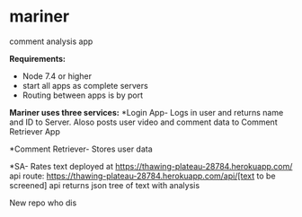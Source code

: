 # mariner
comment analysis app

**Requirements:**
* Node 7.4 or higher
* start all apps as complete servers
* Routing between apps is by port

**Mariner uses three services:**
*Login App-
Logs in user and returns name and ID to Server. Aloso posts 
user video and comment data to Comment Retriever App

*Comment Retriever-
Stores user data

*SA-
Rates text
deployed at https://thawing-plateau-28784.herokuapp.com/
api route: https://thawing-plateau-28784.herokuapp.com/api/[text to be screened]
api returns json tree of text with analysis


New repo who dis